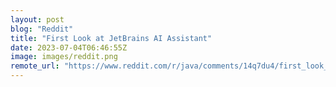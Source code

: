 ```yaml
---
layout: post
blog: "Reddit"
title: "First Look at JetBrains AI Assistant"
date: 2023-07-04T06:46:55Z
image: images/reddit.png
remote_url: "https://www.reddit.com/r/java/comments/14q7du4/first_look_at_jetbrains_ai_assistant/"
---
```

